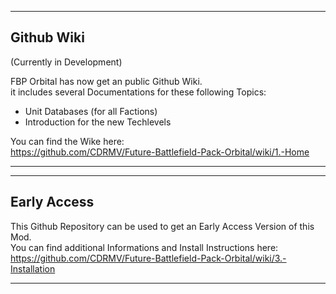--------------------------------------------------------------------------------------------------------------------
## Github Wiki

(Currently in Development)

FBP Orbital has now get an public Github Wiki.   
it includes several Documentations for these following Topics:
- Unit Databases (for all Factions) 
- Introduction for the new Techlevels

You can find the Wike here:   
https://github.com/CDRMV/Future-Battlefield-Pack-Orbital/wiki/1.-Home


--------------------------------------------------------------------------------------------------------------------

--------------------------------------------------------------------------------------------------------------------
## Early Access

This Github Repository can be used to get an Early Access Version of this Mod.    
You can find additional Informations and Install Instructions here:   
https://github.com/CDRMV/Future-Battlefield-Pack-Orbital/wiki/3.-Installation

--------------------------------------------------------------------------------------------------------------------



